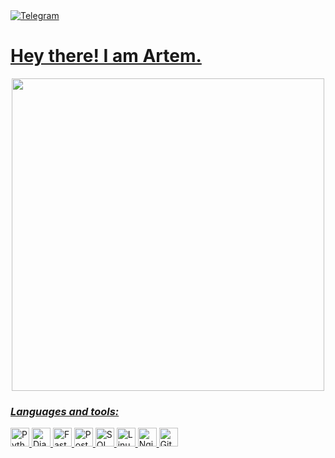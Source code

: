 <div id="header" align="left">
  <div id="badges">
  <a href="https://t.me/Brrahim">
  <img src="https://img.shields.io/badge/Telegram-blue?style=for-the-badge&logo=Telegram&logoColor=blue" alt="Telegram"/>
  </div>
<img src="https://komarev.com/ghpvc/?username=LeYnO0&style=flat-square&color=blue" alt=""/>
      <h1>Hey there! I am Artem.</h1>

</div>

<div align="center">
  <img src="https://media.giphy.com/media/v1.Y2lkPTc5MGI3NjExM3M0eDF2dHphcGpucm9kczBheWpieHpicTdyYW4zYWdtMHM0cWxrZSZlcD12MV9pbnRlcm5hbF9naWZfYnlfaWQmY3Q9Zw/Rpl1sod1vCXK0L2SUN/giphy.gif" widht="1300" height="500">
</div>
<div>
  <h3><i>Languages and tools:</i></h3>
            <img src="https://cdn.jsdelivr.net/gh/devicons/devicon@latest/icons/python/python-original.svg" title="Python" widht="30" height="30" /&nbsp>
            <img src="https://cdn.jsdelivr.net/gh/devicons/devicon@latest/icons/django/django-plain.svg" title="Django" widht="30" height="30" /&nbsp>
            <img src="https://cdn.jsdelivr.net/gh/devicons/devicon@latest/icons/fastapi/fastapi-original.svg" title="FastAPI" widht="30" height="30" /&nbsp>  
            <img src="https://cdn.jsdelivr.net/gh/devicons/devicon@latest/icons/postgresql/postgresql-original.svg" title="PostgreSQL" widht="30" height="30" /&nbsp>  
            <img src="https://cdn.jsdelivr.net/gh/devicons/devicon@latest/icons/sqlalchemy/sqlalchemy-original.svg" title="SQLAlchemy" widht="30" height="30" /&nbsp>  
            <img src="https://cdn.jsdelivr.net/gh/devicons/devicon@latest/icons/linux/linux-original.svg"  title="Linux" widht="30" height="30" /&nbsp>
            <img src="https://cdn.jsdelivr.net/gh/devicons/devicon@latest/icons/nginx/nginx-original.svg" title="Nginx" widht="30" height="30" /&nbsp>
            <img src="https://cdn.jsdelivr.net/gh/devicons/devicon@latest/icons/github/github-original.svg" title="GitHub" widht="30" height="30" /&nbsp>
          
</div>
